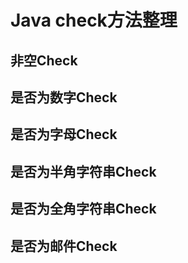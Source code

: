 # Java check方法整理

## 非空Check

## 是否为数字Check

## 是否为字母Check

## 是否为半角字符串Check

## 是否为全角字符串Check

## 是否为邮件Check

## 